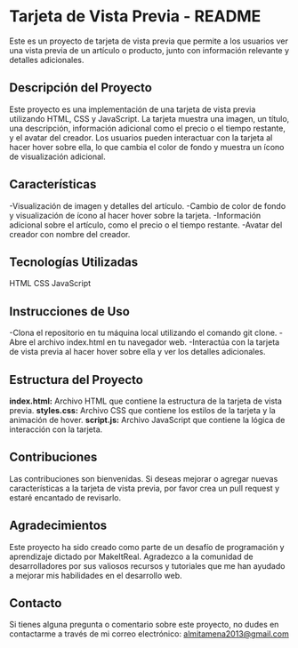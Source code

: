 # Tarjeta de Vista Previa - README
Este es un proyecto de tarjeta de vista previa que permite a los usuarios ver una vista previa de un artículo o producto, junto con información relevante y detalles adicionales.

## Descripción del Proyecto
Este proyecto es una implementación de una tarjeta de vista previa utilizando HTML, CSS y JavaScript. La tarjeta muestra una imagen, un título, una descripción, información adicional como el precio o el tiempo restante, y el avatar del creador. Los usuarios pueden interactuar con la tarjeta al hacer hover sobre ella, lo que cambia el color de fondo y muestra un ícono de visualización adicional.

## Características
-Visualización de imagen y detalles del artículo.
-Cambio de color de fondo y visualización de ícono al hacer hover sobre la tarjeta.
-Información adicional sobre el artículo, como el precio o el tiempo restante.
-Avatar del creador con nombre del creador.
## Tecnologías Utilizadas
HTML
CSS
JavaScript
## Instrucciones de Uso
-Clona el repositorio en tu máquina local utilizando el comando git clone.
-Abre el archivo index.html en tu navegador web.
-Interactúa con la tarjeta de vista previa al hacer hover sobre ella y ver los detalles adicionales.
## Estructura del Proyecto
**index.html:** Archivo HTML que contiene la estructura de la tarjeta de vista previa.
**styles.css:** Archivo CSS que contiene los estilos de la tarjeta y la animación de hover.
**script.js:** Archivo JavaScript que contiene la lógica de interacción con la tarjeta.
## Contribuciones
Las contribuciones son bienvenidas. Si deseas mejorar o agregar nuevas características a la tarjeta de vista previa, por favor crea un pull request y estaré encantado de revisarlo.

## Agradecimientos
Este proyecto ha sido creado como parte de un desafío de programación y aprendizaje dictado por MakeItReal. Agradezco a la comunidad de desarrolladores por sus valiosos recursos y tutoriales que me han ayudado a mejorar mis habilidades en el desarrollo web.

## Contacto
Si tienes alguna pregunta o comentario sobre este proyecto, no dudes en contactarme a través de mi correo electrónico: almitamena2013@gmail.com

